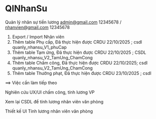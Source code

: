 # QlNhanSu

Quản lý nhân sự tiền lương
admin@gmail.com  12345678 / nhanvien@gmail.com  12345678

1. Export / Import Nhân viên
2. Thêm table Phụ cấp, Đã thực hiện được CRDU 22/10/2025 ; csdl quanly_nhansu_V1_phuCap
3. Thêm table Tạm ứng, Đã thực hiện được CRDU 22/10/2025 ; CSDL quanly_nhansu_V2_TamUng_ChamCong
4. Thêm table Chấm công, Đã thực hiện được CRDU 22/10/2025; csdl quanly_nhansu_V2_TamUng_ChamCong
5. Thêm table Thưởng phạt, Đã thực hiện được CRDU 23/10/2025 ; csdl

==> Việc cần làm tiếp theo

Nghiên cứu UX/UI chấm công, tính lương VP

Xem lại CSDL để tính lương nhân viên văn phòng

Thiết kế UI Tính lương nhân viên văn phòng
